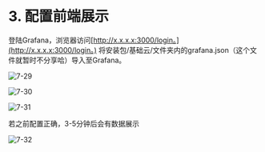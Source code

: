 # 3. 配置前端展示

登陆Grafana，浏览器访问[http://x.x.x.x:3000/login。](http://x.x.x.x:3000/login。) 将安装包/基础云/文件夹内的grafana.json（这个文件就暂时不分享哈）导入至Grafana。

  

![7-29](http://pded8ke3e.bkt.clouddn.com/7-29.png)

![7-30](http://pded8ke3e.bkt.clouddn.com/7-30.png)

![7-31](http://pded8ke3e.bkt.clouddn.com/7-31.png)

若之前配置正确，3-5分钟后会有数据展示

![7-32](http://pded8ke3e.bkt.clouddn.com/7-32.png)

